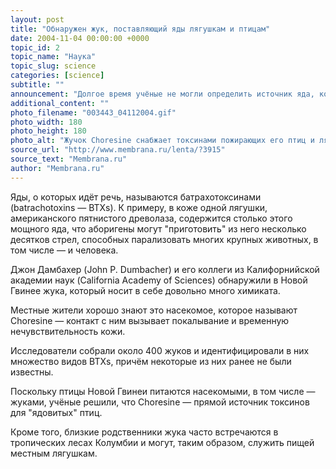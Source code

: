 ```yaml
---
layout: post
title: "Обнаружен жук, поставляющий яды лягушкам и птицам"
date: 2004-11-04 00:00:00 +0000
topic_id: 2
topic_name: "Наука"
topic_slug: science
categories: [science]
subtitle: ""
announcement: "Долгое время учёные не могли определить источник яда, которым обладают некоторые разновидности лягушек и птиц. Тот факт, что в неволе эти существа не вырабатывали достаточное количество яда, давал основания предполагать, что токсины попадают в их организм с пищей. Теперь можно сказать, что пословица \"Вы — это то, что вы едите\" нашла подтверждение."
additional_content: ""
photo_filename: "003443_04112004.gif"
photo_width: 180
photo_height: 180
photo_alt: "Жучок Choresine снабжает токсинами пожирающих его птиц и лягушек (фото с сайта sciam.com)"
source_url: "http://www.membrana.ru/lenta/?3915"
source_text: "Membrana.ru"
author: "Membrana.ru"
---
```

Яды, о которых идёт речь, называются батрахотоксинами (batrachotoxins — BTXs). К примеру, в коже одной лягушки, американского пятнистого древолаза, содержится столько этого мощного яда, что аборигены могут "приготовить" из него несколько десятков стрел, способных парализовать многих крупных животных, в том числе — и человека.

Джон Дамбахер (John P. Dumbacher) и его коллеги из Калифорнийской академии наук (California Academy of Sciences) обнаружили в Новой Гвинее жука, который носит в себе довольно много химиката.

Местные жители хорошо знают это насекомое, которое называют Choresine — контакт с ним вызывает покалывание и временную нечувствительность кожи.

Исследователи собрали около 400 жуков и идентифицировали в них множество видов BTXs, причём некоторые из них ранее не были известны.

Поскольку птицы Новой Гвинеи питаются насекомыми, в том числе — жуками, учёные решили, что Choresine — прямой источник токсинов для "ядовитых" птиц.

Кроме того, близкие родственники жука часто встречаются в тропических лесах Колумбии и могут, таким образом, служить пищей местным лягушкам.
